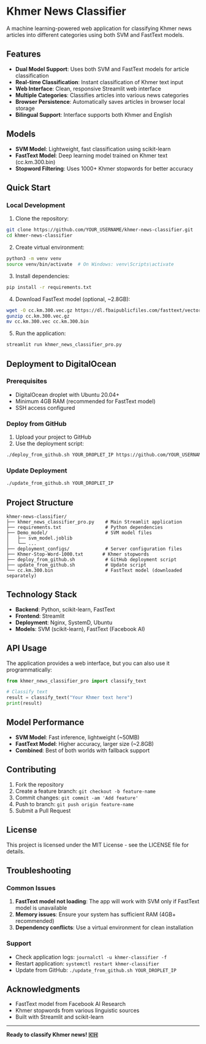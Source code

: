 # Khmer News Classifier

A machine learning-powered web application for classifying Khmer news articles into different categories using both SVM and FastText models.

## Features

- **Dual Model Support**: Uses both SVM and FastText models for article classification
- **Real-time Classification**: Instant classification of Khmer text input
- **Web Interface**: Clean, responsive Streamlit web interface
- **Multiple Categories**: Classifies articles into various news categories
- **Browser Persistence**: Automatically saves articles in browser local storage
- **Bilingual Support**: Interface supports both Khmer and English

## Models

- **SVM Model**: Lightweight, fast classification using scikit-learn
- **FastText Model**: Deep learning model trained on Khmer text (cc.km.300.bin)
- **Stopword Filtering**: Uses 1000+ Khmer stopwords for better accuracy

## Quick Start

### Local Development

1. Clone the repository:
```bash
git clone https://github.com/YOUR_USERNAME/khmer-news-classifier.git
cd khmer-news-classifier
```

2. Create virtual environment:
```bash
python3 -m venv venv
source venv/bin/activate  # On Windows: venv\Scripts\activate
```

3. Install dependencies:
```bash
pip install -r requirements.txt
```

4. Download FastText model (optional, ~2.8GB):
```bash
wget -O cc.km.300.vec.gz https://dl.fbaipublicfiles.com/fasttext/vectors-crawl/cc.km.300.vec.gz
gunzip cc.km.300.vec.gz
mv cc.km.300.vec cc.km.300.bin
```

5. Run the application:
```bash
streamlit run khmer_news_classifier_pro.py
```

## Deployment to DigitalOcean

### Prerequisites
- DigitalOcean droplet with Ubuntu 20.04+
- Minimum 4GB RAM (recommended for FastText model)
- SSH access configured

### Deploy from GitHub

1. Upload your project to GitHub
2. Use the deployment script:
```bash
./deploy_from_github.sh YOUR_DROPLET_IP https://github.com/YOUR_USERNAME/khmer-news-classifier.git
```

### Update Deployment
```bash
./update_from_github.sh YOUR_DROPLET_IP
```

## Project Structure

```
khmer-news-classifier/
├── khmer_news_classifier_pro.py    # Main Streamlit application
├── requirements.txt                # Python dependencies
├── Demo_model/                     # SVM model files
│   ├── svm_model.joblib
│   └── ...
├── deployment_configs/             # Server configuration files
├── Khmer-Stop-Word-1000.txt       # Khmer stopwords
├── deploy_from_github.sh           # GitHub deployment script
├── update_from_github.sh           # Update script
└── cc.km.300.bin                   # FastText model (downloaded separately)
```

## Technology Stack

- **Backend**: Python, scikit-learn, FastText
- **Frontend**: Streamlit
- **Deployment**: Nginx, SystemD, Ubuntu
- **Models**: SVM (scikit-learn), FastText (Facebook AI)

## API Usage

The application provides a web interface, but you can also use it programmatically:

```python
from khmer_news_classifier_pro import classify_text

# Classify text
result = classify_text("Your Khmer text here")
print(result)
```

## Model Performance

- **SVM Model**: Fast inference, lightweight (~50MB)
- **FastText Model**: Higher accuracy, larger size (~2.8GB)
- **Combined**: Best of both worlds with fallback support

## Contributing

1. Fork the repository
2. Create a feature branch: `git checkout -b feature-name`
3. Commit changes: `git commit -am 'Add feature'`
4. Push to branch: `git push origin feature-name`
5. Submit a Pull Request

## License

This project is licensed under the MIT License - see the LICENSE file for details.

## Troubleshooting

### Common Issues

1. **FastText model not loading**: The app will work with SVM only if FastText model is unavailable
2. **Memory issues**: Ensure your system has sufficient RAM (4GB+ recommended)
3. **Dependency conflicts**: Use a virtual environment for clean installation

### Support

- Check application logs: `journalctl -u khmer-classifier -f`
- Restart application: `systemctl restart khmer-classifier`
- Update from GitHub: `./update_from_github.sh YOUR_DROPLET_IP`

## Acknowledgments

- FastText model from Facebook AI Research
- Khmer stopwords from various linguistic sources
- Built with Streamlit and scikit-learn

---

**Ready to classify Khmer news! 🇰🇭**
